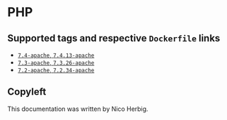 # PHP

## Supported tags and respective `Dockerfile` links

 * [`7.4-apache`, `7.4.13-apache`](https://github.com/nicoherbigio/docker-php/blob/master/7.4/debian/apache/default/Dockerfile)
 * [`7.3-apache`, `7.3.26-apache`](https://github.com/nicoherbigio/docker-php/blob/master/7.3/debian/apache/default/Dockerfile)
 * [`7.2-apache`, `7.2.34-apache`](https://github.com/nicoherbigio/docker-php/blob/master/7.2/debian/apache/default/Dockerfile)

## Copyleft

This documentation was written by Nico Herbig.
